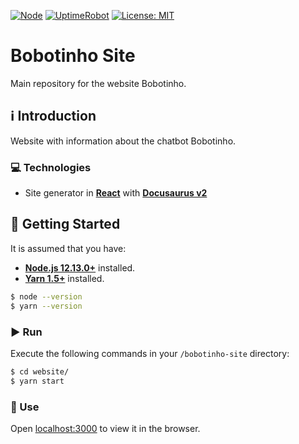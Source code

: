 [![Node](https://img.shields.io/badge/Node-%3E=12.13.0-339933.svg?logo=node.js)](https://nodejs.org/)
[![UptimeRobot](https://img.shields.io/uptimerobot/status/m788541471-a8c2ad3637d229f2b07b5c12)](https://stats.uptimerobot.com/EQQpJSWDE5/788541471)
[![License: MIT](https://img.shields.io/badge/License-MIT-yellow.svg)](https://github.com/leandcesar/bobotinho-site/blob/master/LICENSE)

# Bobotinho Site
Main repository for the website Bobotinho.

## ℹ️ Introduction
Website with information about the chatbot Bobotinho.

### ‎💻 Technologies
- Site generator in [**React**](https://reactjs.org/) with [**Docusaurus v2**](https://docusaurus.io/)

## 🏁 Getting Started
It is assumed that you have:
- [**Node.js 12.13.0+**](https://nodejs.org/) installed.
- [**Yarn 1.5+**](https://yarnpkg.com/) installed.

```bash
$ node --version
$ yarn --version
```

### ▶️ Run 

Execute the following commands in your `/bobotinho-site` directory:

```bash
$ cd website/
$ yarn start
```

### 🎉 Use

Open [localhost:3000](http://localhost:3000) to view it in the browser.
